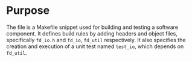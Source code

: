 # Purpose
The file is a Makefile snippet used for building and testing a software component. It defines build rules by adding headers and object files, specifically `fd_io.h` and `fd_io`, `fd_util` respectively. It also specifies the creation and execution of a unit test named `test_io`, which depends on `fd_util`.
